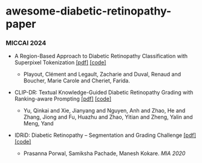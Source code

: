 # awesome-diabetic-retinopathy-paper
### MICCAI 2024
- A Region-Based Approach to Diabetic Retinopathy Classification with Superpixel Tokenization
  [[pdf]](https://papers.miccai.org/miccai-2024/paper/3756_paper.pdf)
  [[code]](https://github.com/ClementPla/RetinalViT/tree/prototype_superpixels)
  - Playout, Clément and Legault, Zacharie and Duval, Renaud and Boucher, Marie Carole and Cheriet, Farida. 
  
- CLIP-DR: Textual Knowledge-Guided Diabetic Retinopathy Grading with Ranking-aware Prompting
  [[pdf]](https://papers.miccai.org/miccai-2024/paper/1493_paper.pdf)
  [[code]](https://github.com/Qinkaiyu/CLIP-DR)
  - Yu, Qinkai and Xie, Jianyang and Nguyen, Anh and Zhao, He and Zhang, Jiong and Fu, Huazhu and Zhao, Yitian and Zheng, Yalin and Meng, Yand

- IDRiD: Diabetic Retinopathy – Segmentation and Grading Challenge
  [[pdf]](https://www.sciencedirect.com/science/article/pii/S1361841519301033)
  [[code]](https://idrid.grand-challenge.org/Challenge_Proceedings/)
  - Prasanna Porwal, Samiksha Pachade, Manesh Kokare. *MIA 2020*
